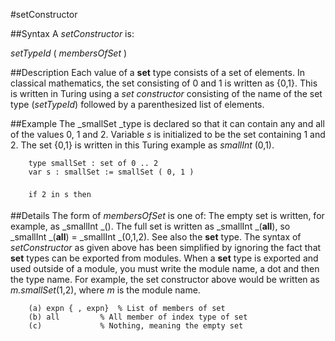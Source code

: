
#setConstructor

##Syntax
A _setConstructor_ is:

_setTypeId_ ( _membersOfSet_ )




##Description
Each value of a **set** type consists of a set of elements. In classical mathematics, the set consisting of 0 and 1 is written as {0,1}. This is written in Turing using a _set constructor_ consisting of the name of the set type (_setTypeId_) followed by a parenthesized list of elements.



##Example
The _smallSet _type is declared so that it can contain any and all of the values 0, 1 and 2. Variable _s_ is initialized to be the set containing 1 and 2. The set {0,1} is written in this Turing example as _smallInt_ (0,1).


        type smallSet : set of 0 .. 2
        var s : smallSet := smallSet ( 0, 1 )
        
        if 2 in s then 
##Details
The form of _membersOfSet_ is one of:
The empty set is written, for example, as _smallInt _(). The full set is written as _smallInt _(**all**), so _smallInt _(**all**) = _smallInt _(0,1,2). See also the **set** type.
The syntax of _setConstructor_ as given above has been simplified by ignoring the fact that **set** types can be exported from modules. When a **set** type is exported and used outside of a module, you must write the module name, a dot and then the type name. For example, the set constructor above would be written as _m.smallSet_(1,2), where _m_ is the module name.


        (a) expn { , expn}  % List of members of set
        (b) all         % All member of index type of set
        (c)             % Nothing, meaning the empty set
